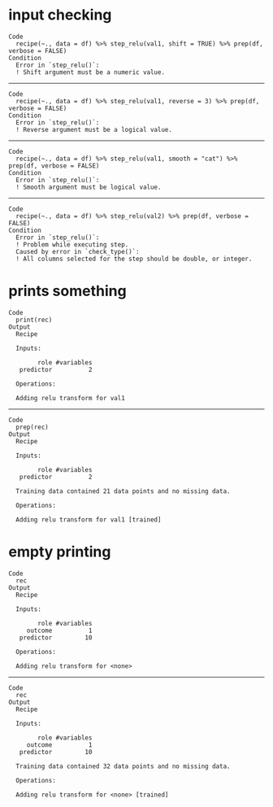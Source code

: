 # input checking

    Code
      recipe(~., data = df) %>% step_relu(val1, shift = TRUE) %>% prep(df, verbose = FALSE)
    Condition
      Error in `step_relu()`:
      ! Shift argument must be a numeric value.

---

    Code
      recipe(~., data = df) %>% step_relu(val1, reverse = 3) %>% prep(df, verbose = FALSE)
    Condition
      Error in `step_relu()`:
      ! Reverse argument must be a logical value.

---

    Code
      recipe(~., data = df) %>% step_relu(val1, smooth = "cat") %>% prep(df, verbose = FALSE)
    Condition
      Error in `step_relu()`:
      ! Smooth argument must be logical value.

---

    Code
      recipe(~., data = df) %>% step_relu(val2) %>% prep(df, verbose = FALSE)
    Condition
      Error in `step_relu()`:
      ! Problem while executing step.
      Caused by error in `check_type()`:
      ! All columns selected for the step should be double, or integer.

# prints something

    Code
      print(rec)
    Output
      Recipe
      
      Inputs:
      
            role #variables
       predictor          2
      
      Operations:
      
      Adding relu transform for val1

---

    Code
      prep(rec)
    Output
      Recipe
      
      Inputs:
      
            role #variables
       predictor          2
      
      Training data contained 21 data points and no missing data.
      
      Operations:
      
      Adding relu transform for val1 [trained]

# empty printing

    Code
      rec
    Output
      Recipe
      
      Inputs:
      
            role #variables
         outcome          1
       predictor         10
      
      Operations:
      
      Adding relu transform for <none>

---

    Code
      rec
    Output
      Recipe
      
      Inputs:
      
            role #variables
         outcome          1
       predictor         10
      
      Training data contained 32 data points and no missing data.
      
      Operations:
      
      Adding relu transform for <none> [trained]

